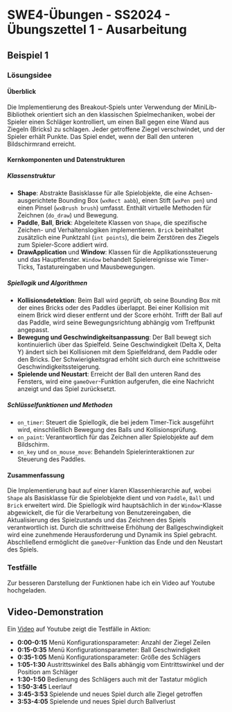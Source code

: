 # **SWE4-Übungen - SS2024 - Übungszettel 1 - Ausarbeitung**

## **Beispiel 1**

### **Lösungsidee**

#### Überblick

Die Implementierung des Breakout-Spiels unter Verwendung der MiniLib-Bibliothek orientiert sich an den klassischen Spielmechaniken, wobei der Spieler einen Schläger kontrolliert, um einen Ball gegen eine Wand aus Ziegeln (Bricks) zu schlagen. Jeder getroffene Ziegel verschwindet, und der Spieler erhält Punkte. Das Spiel endet, wenn der Ball den unteren Bildschirmrand erreicht.

#### Kernkomponenten und Datenstrukturen

##### Klassenstruktur

- **Shape**: Abstrakte Basisklasse für alle Spielobjekte, die eine Achsen-ausgerichtete Bounding Box (`wxRect aabb`), einen Stift (`wxPen pen`) und einen Pinsel (`wxBrush brush`) umfasst. Enthält virtuelle Methoden für Zeichnen (`do_draw`) und Bewegung.
- **Paddle**, **Ball**, **Brick**: Abgeleitete Klassen von `Shape`, die spezifische Zeichen- und Verhaltenslogiken implementieren. `Brick` beinhaltet zusätzlich eine Punktzahl (`int points`), die beim Zerstören des Ziegels zum Spieler-Score addiert wird.
- **DrawApplication** und **Window**: Klassen für die Applikationssteuerung und das Hauptfenster. `Window` behandelt Spielereignisse wie Timer-Ticks, Tastatureingaben und Mausbewegungen.

##### Spiellogik und Algorithmen

- **Kollisionsdetektion**: Beim Ball wird geprüft, ob seine Bounding Box mit der eines Bricks oder des Paddles überlappt. Bei einer Kollision mit einem Brick wird dieser entfernt und der Score erhöht. Trifft der Ball auf das Paddle, wird seine Bewegungsrichtung abhängig vom Treffpunkt angepasst.
- **Bewegung und Geschwindigkeitsanpassung**: Der Ball bewegt sich kontinuierlich über das Spielfeld. Seine Geschwindigkeit (Delta X, Delta Y) ändert sich bei Kollisionen mit dem Spielfeldrand, dem Paddle oder den Bricks. Der Schwierigkeitsgrad erhöht sich durch eine schrittweise Geschwindigkeitssteigerung.
- **Spielende und Neustart**: Erreicht der Ball den unteren Rand des Fensters, wird eine `gameOver`-Funktion aufgerufen, die eine Nachricht anzeigt und das Spiel zurücksetzt.

##### Schlüsselfunktionen und Methoden

- `on_timer`: Steuert die Spiellogik, die bei jedem Timer-Tick ausgeführt wird, einschließlich Bewegung des Balls und Kollisionsprüfung.
- `on_paint`: Verantwortlich für das Zeichnen aller Spielobjekte auf dem Bildschirm.
- `on_key` und `on_mouse_move`: Behandeln Spielerinteraktionen zur Steuerung des Paddles.

#### Zusammenfassung

Die Implementierung baut auf einer klaren Klassenhierarchie auf, wobei `Shape` als Basisklasse für die Spielobjekte dient und von `Paddle`, `Ball` und `Brick` erweitert wird. Die Spiellogik wird hauptsächlich in der `Window`-Klasse abgewickelt, die für die Verarbeitung von Benutzereingaben, die Aktualisierung des Spielzustands und das Zeichnen des Spiels verantwortlich ist. Durch die schrittweise Erhöhung der Ballgeschwindigkeit wird eine zunehmende Herausforderung und Dynamik ins Spiel gebracht. Abschließend ermöglicht die `gameOver`-Funktion das Ende und den Neustart des Spiels.


### **Testfälle**

Zur besseren Darstellung der Funktionen habe ich ein Video auf Youtube hochgeladen.

## Video-Demonstration
Ein [Video](https://www.youtube.com/watch?v=IFiSJ-WxCOk) auf Youtube zeigt die Testfälle in Aktion:

- **0:00-0:15** Menü Konfigurationsparameter: Anzahl der Ziegel Zeilen
- **0:15-0:35** Menü Konfigurationsparameter: Ball Geschwindigkeit
- **0:35-1:05** Menü Konfigurationsparameter: Größe des Schlägers
- **1:05-1:30** Austrittswinkel des Balls abhängig vom Eintrittswinkel und der Position am Schläger
- **1:30-1:50** Bedienung des Schlägers auch mit der Tastatur möglich
- **1:50-3:45** Leerlauf
- **3:45-3:53** Spielende und neues Spiel durch alle Ziegel getroffen
- **3:53-4:05** Spielende und neues Spiel durch Ballverlust
